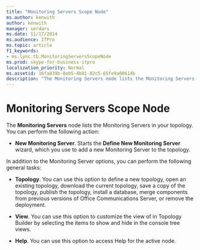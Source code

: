 ```yaml
---
title: "Monitoring Servers Scope Node"
ms.author: kenwith
author: kenwith
manager: serdars
ms.date: 11/17/2014
ms.audience: ITPro
ms.topic: article
f1_keywords:
- ms.lync.tb.MonitoringServersScopeNode
ms.prod: skype-for-business-itpro
localization_priority: Normal
ms.assetid: 16fa839b-8eb5-4b81-82c5-65fe9a00614b
description: "The Monitoring Servers node lists the Monitoring Servers in your topology. You can perform the following action:"
---
```


# Monitoring Servers Scope Node
 
The **Monitoring Servers** node lists the Monitoring Servers in your topology. You can perform the following action:
  
- **New Monitoring Server**. Starts the **Define New Monitoring Server** wizard, which you use to add a new Monitoring Server to the topology.
    
In addition to the Monitoring Server options, you can perform the following general tasks:
  
- **Topology**. You can use this option to define a new topology, open an existing topology, download the current topology, save a copy of the topology, publish the topology, install a database, merge components from previous versions of Office Communications Server, or remove the deployment.
    
- **View**. You can use this option to customize the view of in Topology Builder by selecting the items to show and hide in the console tree views.
    
- **Help**. You can use this option to access Help for the active node.
    


